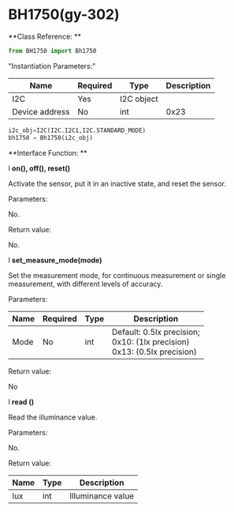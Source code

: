 # BH1750(gy-302)


**Class Reference: ** 

```python
from BH1750 import Bh1750
```





"Instantiation Parameters:" 

| Name     | Required | Type   | Description | 
| -------- | ---- | ------- | ---- |
| I2C      | Yes  | I2C object |      |
| Device address | No  | int     | 0x23 | 

```python
i2c_obj=I2C(I2C.I2C1,I2C.STANDARD_MODE)
bh1750 = Bh1750(i2c_obj)
```


**Interface Function: ** 

l **on(), off(), reset()**


Activate the sensor, put it in an inactive state, and reset the sensor. 

Parameters: 

No. 

Return value: 

No. 

l **set_measure_mode(mode)**


Set the measurement mode, for continuous measurement or single measurement, with different levels of accuracy. 

Parameters: 

| Name | Required | Type | Description | 
| ---- | ---- | ---- | ------------------------------------------------------------ |
| Mode | No | int | Default: 0.5lx precision; <br />0x10: (1lx precision)<br />0x13: (0.5lx precision) | 

Return value: 

No


l **read ()**


Read the illuminance value. 

Parameters: 

No. 

Return value: 

| Name | Type | Description | 
| ---- | ---- | -------- |
| lux  | int  | Illuminance value |